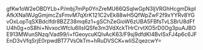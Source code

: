 gfKw1oW2eOBDYLb+P/mbj7mPp0YnZreMU66QSqlwGpN3ljVRGhHcgmDkplAfkXNalWJgGmjmcZsFmvM7qXrK121C2vEk88wH5QfWpZwF2f9xYYRv8YGvOxLopTqSXBdclfdr8BZZ38mq6z1+gSChZeGioW6zUBA5FBfsTvLSBrU8dFfU4h0g+oS8hi+NvxocWfclu6IIsIQSfe3m3VdXckTHrCrvtXO5rD0Og3puAJBOE913MWunSNzq/Vad99/i+fGeoycuKQlvAcK63/F9sj9dfdKl4BvISxFJ4p6c6JFEnD3vVfqSrjE0rpwdBT77VsOkTm+hRuDVSCK+wIiSZqezcwY=
